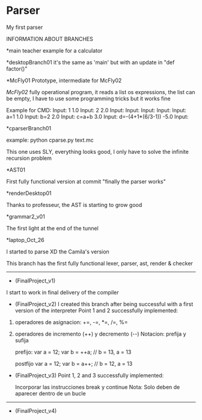 # Parser
My first parser

INFORMATION ABOUT BRANCHES

*main
teacher example for a calculator

*desktopBranch01
it's the same as 'main' but with an update in "def factor()"

*McFly01
Prototype, intermediate for McFly02

*McFly02*
fully operational program, it reads a list os expressions, the list can be empty, I have to use some programming tricks but it works fine

Example for CMD:
Input: 1
1.0
Input: 2
2.0
Input:
Input:
Input:
Input:
Input: a=1
1.0
Input: b=2
2.0
Input: c=a+b
3.0
Input: d=-(4+1*(6/3-1))
-5.0
Input:

*cparserBranch01

example: python cparse.py text.mc

This one uses SLY, everything looks good, I only have to solve the infinite recursion problem

*AST01

First fully functional version at commit "finally the parser works"

*renderDesktop01

Thanks to professeur, the AST is starting to grow good

*grammar2_v01

The first light at the end of the tunnel

*laptop_Oct_26

I started to parse XD the Camila's version

This branch has the first fully functional lexer, parser, ast, render & checker
______________

* (FinalProject_v1)

I start to work in final delivery of the compiler

* (FinalProject_v2)
I created this branch after being successful with a first version of the interpreter
Point 1 and 2 successfully implemented:

1. operadores de asignacion: 
  +=, -=, *=, /=, %=

2. operadores de incremento (++) y decremento (--)
   Notacion: prefija y sufija

   prefijo:  var a = 12;
            var b = ++a;    // b = 13, a = 13

   postfijo  var a = 12;
             var b = a++;   // b = 12, a = 13 

* (FinalProject_v3)
Point 1, 2 and 3 successfully implemented:

    Incorporar las instrucciones break y continue
   Nota: Solo deben de aparecer dentro de un bucle
   
______________

* (FinalProject_v4)

